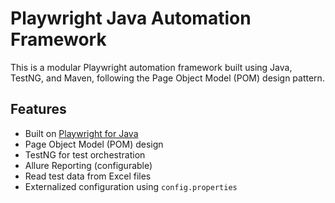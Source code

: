 # Playwright Java Automation Framework

This is a modular Playwright automation framework built using Java, TestNG, and Maven, following the Page Object Model (POM) design pattern.

## Features

- Built on [Playwright for Java](https://playwright.dev/java/)
- Page Object Model (POM) design
- TestNG for test orchestration
- Allure Reporting (configurable)
- Read test data from Excel files
- Externalized configuration using `config.properties`

